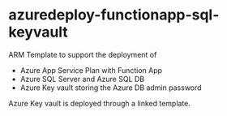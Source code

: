 # azuredeploy-functionapp-sql-keyvault

ARM Template to support the deployment of
* Azure App Service Plan with Function App
* Azure SQL Server and Azure SQL DB
* Azure Key vault storing the Azure DB admin password

Azure Key vault is deployed through a linked template.
